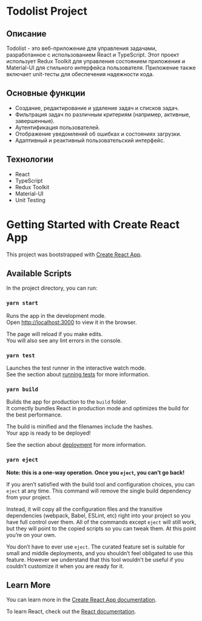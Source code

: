 # Todolist Project

## Описание

Todolist - это веб-приложение для управления задачами, разработанное с использованием React и TypeScript. Этот проект использует Redux Toolkit для управления состоянием приложения и Material-UI для стильного интерфейса пользователя. Приложение также включает unit-тесты для обеспечения надежности кода.

## Основные функции

- Создание, редактирование и удаление задач и списков задач.
- Фильтрация задач по различным критериям (например, активные, завершенные).
- Аутентификация пользователей.
- Отображение уведомлений об ошибках и состояниях загрузки.
- Адаптивный и реактивный пользовательский интерфейс.

## Технологии

- React
- TypeScript
- Redux Toolkit
- Material-UI
- Unit Testing


# Getting Started with Create React App

This project was bootstrapped with [Create React App](https://github.com/facebook/create-react-app).

## Available Scripts

In the project directory, you can run:

### `yarn start`

Runs the app in the development mode.\
Open [http://localhost:3000](http://localhost:3000) to view it in the browser.

The page will reload if you make edits.\
You will also see any lint errors in the console.

### `yarn test`

Launches the test runner in the interactive watch mode.\
See the section about [running tests](https://facebook.github.io/create-react-app/docs/running-tests) for more information.

### `yarn build`

Builds the app for production to the `build` folder.\
It correctly bundles React in production mode and optimizes the build for the best performance.

The build is minified and the filenames include the hashes.\
Your app is ready to be deployed!

See the section about [deployment](https://facebook.github.io/create-react-app/docs/deployment) for more information.

### `yarn eject`

**Note: this is a one-way operation. Once you `eject`, you can’t go back!**

If you aren’t satisfied with the build tool and configuration choices, you can `eject` at any time. This command will remove the single build dependency from your project.

Instead, it will copy all the configuration files and the transitive dependencies (webpack, Babel, ESLint, etc) right into your project so you have full control over them. All of the commands except `eject` will still work, but they will point to the copied scripts so you can tweak them. At this point you’re on your own.

You don’t have to ever use `eject`. The curated feature set is suitable for small and middle deployments, and you shouldn’t feel obligated to use this feature. However we understand that this tool wouldn’t be useful if you couldn’t customize it when you are ready for it.

## Learn More

You can learn more in the [Create React App documentation](https://facebook.github.io/create-react-app/docs/getting-started).

To learn React, check out the [React documentation](https://reactjs.org/).

